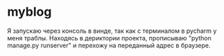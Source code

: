 # myblog
Я запускаю через консоль в винде, так как с терминалом в pycharm у меня траблы. Находясь в дериктории проекта, прописываю "python manage.py runserver" и перехожу на переданный адрес в браузере.
